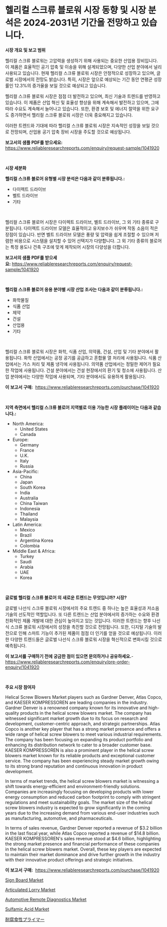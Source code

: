 <p><h1>헬리컬 스크류 블로워 시장 동향 및 시장 분석은 2024-2031년 기간을 전망하고 있습니다.</h1></p><p><strong>시장 개요 및 보고 범위</strong></p>
<p><p>헬리컬 스크류 블로워는 고압력을 생성하기 위해 사용되는 중요한 산업용 장비입니다. 이 제품은 효율적인 공기 압축 및 이송을 위해 설계되었으며, 다양한 산업 분야에서 널리 사용되고 있습니다. 현재 헬리컬 스크류 블로워 시장은 안정적으로 성장하고 있으며, 글로벌 시장에서의 전망도 밝습니다. 특히, 시장은 앞으로 예상되는 기간 동안 연평균 성장률인 12.3%의 증가율을 보일 것으로 예상되고 있습니다.</p><p>헬리컬 스크류 블로워 시장은 점점 더 발전하고 있으며, 최신 기술과 트렌드를 반영하고 있습니다. 이 제품은 산업 혁신 및 효율성 향상을 위해 계속해서 발전하고 있으며, 그에 따라 수요도 계속해서 늘어나고 있습니다. 또한, 환경 보호 및 에너지 절약을 위한 요구도 증가하면서 헬리컬 스크류 블로워 시장은 더욱 중요해지고 있습니다.</p><p>이러한 트렌드와 기대에 따라 헬리컬 스크류 블로워 시장은 지속적인 성장을 보일 것으로 전망되며, 산업용 공기 압축 장비 시장을 주도할 것으로 예상됩니다.</p></p>
<p><strong>보고서의 샘플 PDF를 받으세요:</strong> <a href="https://www.reliableresearchreports.com/enquiry/request-sample/1041920">https://www.reliableresearchreports.com/enquiry/request-sample/1041920</a></p>
<p>&nbsp;</p>
<p><strong>시장 세분화</strong></p>
<p><strong>헬리컬 스크류 블로어 유형별 시장 분석은 다음과 같이 분류됩니다.:</strong></p>
<p><ul><li>다이렉트 드라이브</li><li>벨트 드라이브</li><li>기타</li></ul></p>
<p>&nbsp;</p>
<p><p>헬리컬 스크류 블로어 시장은 다이렉트 드라이브, 벨트 드라이브, 그 외 기타 종류로 구분됩니다. 다이렉트 드라이브 모델은 효율적이고 유지보수가 쉬우며 작동 소음이 적은 장점이 있습니다. 반면 벨트 드라이브 모델은 풍량 및 압력을 쉽게 조절할 수 있으며 저렴한 비용으로 시스템을 설치할 수 있어 선택지가 다양합니다. 그 외 기타 종류의 블로어는 특정 용도나 건축 구조에 맞게 제작되어 시장의 다양성을 더합니다.</p></p>
<p><strong>보고서의 샘플 PDF를 받으세요:</strong>&nbsp;<a href="https://www.reliableresearchreports.com/enquiry/request-sample/1041920">https://www.reliableresearchreports.com/enquiry/request-sample/1041920</a></p>
<p>&nbsp;</p>
<p><strong> 헬리컬 스크류 블로어 응용 분야별 시장 산업 조사는 다음과 같이 분류됩니다.:</strong></p>
<p><ul><li>화학물질</li><li>식품 산업</li><li>제약</li><li>건설</li><li>산업용</li><li>기타</li></ul></p>
<p>&nbsp;</p>
<p><p>헬리컬 스크류 블로워 시장은 화학, 식품 산업, 의약품, 건설, 산업 및 기타 분야에서 활용됩니다. 화학 산업에서는 공정 공기를 공급하고 혼합물 열 처리에 사용됩니다. 식품 산업에서는 가스 처리 및 제품 냉각에 사용됩니다. 의약품 산업에서는 정밀한 제어가 필요한 작업에 사용됩니다. 건설 분야에서는 건설 현장에서의 환기 및 청소에 사용됩니다. 산업 분야에서는 다양한 작업에 사용되며, 기타 분야에서도 유용하게 활용됩니다.</p></p>
<p><strong>이 보고서 구매:</strong>&nbsp; <a href="https://www.reliableresearchreports.com/purchase/1041920">https://www.reliableresearchreports.com/purchase/1041920</a></p>
<p>&nbsp;</p>
<p><strong>지역 측면에서 헬리컬 스크류 블로어 지역별로 이용 가능한 시장 플레이어는 다음과 같습니다.:</strong></p>
<p><ul>
    <li>
        North America:
        <ul>
            <li>United States</li>
            <li>Canada</li>
        </ul>
    </li>
    <li>
        Europe:
        <ul>
            <li>Germany</li>
            <li>France</li>
            <li>U.K.</li>
            <li>Italy</li>
            <li>Russia</li>
        </ul>
    </li>
    <li>
        Asia-Pacific:
        <ul>
            <li>China</li>
            <li>Japan</li>
            <li>South Korea</li>
            <li>India</li>
            <li>Australia</li>
            <li>China Taiwan</li>
            <li>Indonesia</li>
            <li>Thailand</li>
            <li>Malaysia</li>
        </ul>
    </li>
    <li>
        Latin America:
        <ul>
            <li>Mexico</li>
            <li>Brazil</li>
            <li>Argentina Korea</li>
            <li>Colombia</li>
        </ul>
    </li>
    <li>
        Middle East & Africa:
        <ul>
            <li>Turkey</li>
            <li>Saudi</li>
            <li>Arabia</li>
            <li>UAE</li>
            <li>Korea</li>
        </ul>
    </li>
    </ul></p>
<p>&nbsp;</p>
<p><strong>글로벌 헬리컬 스크류 블로어 의 새로운 트렌드는 무엇입니까? 시장?</strong></p>
<p><p>글로벌 나선식 스크류 블로워 시장에서의 주요 트렌드 중 하나는 높은 효율성과 저소음 기술의 선도적인 역할입니다. 또 다른 트렌드는 산업 분야에서의 증가하는 수요와 환경 친화적인 제품 개발에 대한 관심이 높아지고 있는 것입니다. 이러한 트렌드는 향후 나선식 스크류 블로워 시장에서의 성장을 촉진할 것으로 전망됩니다. 또한, 디지털 기술의 발전으로 인해 스마트 기능이 추가된 제품이 점점 더 인기를 얻을 것으로 예상됩니다. 이러한 다양한 트렌드들은 글로벌 나선식 스크류 블로워 시장을 혁신적으로 변화시킬 것으로 예측됩니다.</p></p>
<p><strong>이 보고서를 구매하기 전에 궁금한 점이 있으면 문의하거나 공유하세요.</strong>- <a href="https://www.reliableresearchreports.com/enquiry/pre-order-enquiry/1041920">https://www.reliableresearchreports.com/enquiry/pre-order-enquiry/1041920</a></p>
<p>&nbsp;</p>
<p><strong>주요 시장 참여자</strong></p>
<p><p>Helical Screw Blowers Market players such as Gardner Denver, Atlas Copco, and KAESER KOMPRESSOREN are leading companies in the industry. Gardner Denver is a renowned company known for its innovative and high-quality products in the helical screw blowers market. The company has witnessed significant market growth due to its focus on research and development, customer-centric approach, and strategic partnerships. Atlas Copco is another key player that has a strong market presence and offers a wide range of helical screw blowers to meet various industrial requirements. The company has been focusing on expanding its product portfolio and enhancing its distribution network to cater to a broader customer base. KAESER KOMPRESSOREN is also a prominent player in the helical screw blowers market known for its reliable products and exceptional customer service. The company has been experiencing steady market growth owing to its strong brand reputation and continuous innovation in product development.</p><p>In terms of market trends, the helical screw blowers market is witnessing a shift towards energy-efficient and environment-friendly solutions. Companies are increasingly focusing on developing products with lower energy consumption and reduced carbon footprint to comply with stringent regulations and meet sustainability goals. The market size of the helical screw blowers industry is expected to grow significantly in the coming years due to the increasing demand from various end-user industries such as manufacturing, automotive, and pharmaceuticals.</p><p>In terms of sales revenue, Gardner Denver reported a revenue of $3.2 billion in the last fiscal year, while Atlas Copco reported a revenue of $14.8 billion. KAESER KOMPRESSOREN's sales revenue stood at $4.6 billion, highlighting the strong market presence and financial performance of these companies in the helical screw blowers market. Overall, these key players are expected to maintain their market dominance and drive further growth in the industry with their innovative product offerings and strategic initiatives.</p></p>
<p><strong>이 보고서 구매:</strong>&nbsp;&nbsp;<a href="https://www.reliableresearchreports.com/purchase/1041920">https://www.reliableresearchreports.com/purchase/1041920</a></p>
<p><p><a href="https://view.publitas.com/reportprime-1/sign-board-market-research-report-provides-critical-insights-that-can-help-shape-business-development-and-investment-strategies/">Sign Board Market</a></p><p><a href="https://issuu.com/reportprime-2/docs/articulated-lorry-market-size-2030.pptx">Articulated Lorry Market</a></p><p><a href="https://issuu.com/reportprime-2/docs/automotive-remote-diagnostics-market-size-2030.ppt">Automotive Remote Diagnostics Market</a></p><p><a href="https://lydian-appliance-61d.notion.site/Sulfamic-Acid-Market-Analysis-and-Market-Size-Global-Industry-Overview-Market-Segmentation-and-For-98aeb96835114405bfd70944ede58070">Sulfamic Acid Market</a></p><p><a href="https://github.com/efcvopdgkdx128/Market-Research-Report-List-1/blob/main/832217312262.md">耐腐食性プライマー</a></p></p>
